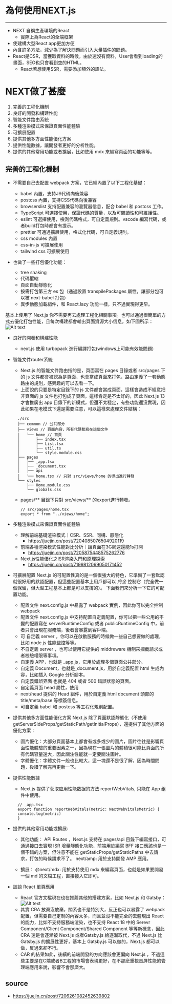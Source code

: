 # 為何使用NEXT.js
-----
- NEXT 自稱生產環境的React
    - 實際上為React的全端框架
- 使建構大型React app更加方便
- 內含許多方法，減少為了解決問題而引入大量插件的問題。
- React是CSR，當獲取資料的時候，由於還沒有資料，User會看到loading的畫面，SEO也只會看到空的HTML。
    - React若想使用SSR，需要添加額外的語法。
# NEXT做了甚麼
1. 完善的工程化機制
2. 良好的開發和構建性能
3. 智能文件路由系統
4. 多種渲染模式來保證頁面性能體驗
5. 可擴展配置
6. 提供其他多方面性能優化方案
7. 提供性能數據，讓開發者更好的分析性能。
8. 提供的其他常用功能或者擴展，比如使用 mdx 來編寫頁面的功能等等。

## 完善的工程化機制

- 不需要自己去配置 webpack 方案，它已經內置了以下工程化基礎：
  - babel 內置，支持JS代碼向後兼容
  - postcss 內置，支持CSS代碼向後兼容
  - browserslist 支持配置兼容的瀏覽器信息，配合 babel 和 postcss 工作。
  - TypeScript 可選擇使用，保證代碼的質量，以及可閱讀性和可維護性。
  - eslint 可選擇使用，檢測代碼格式，可自定義規則。vscode 編寫代碼，或者build打包時都會有提示。
  - prettier 可通過擴展使用，格式化代碼，可自定義規則。
  - css modules 內置
  - css-in-js 可擴展使用
  - tailwind css 可擴展使用
  
- 也做了一些打包優化功能：
  - tree shaking
  - 代碼壓縮
  - 頁面自動靜態化
  - 按需打包第三方 es 包（通過設置 transpilePackages 屬性，讓部分包可以被 next-babel 打包）
  - 異步動態加載組件，和 React.lazy 功能一樣，只不過實現得更早。

基本上使用了 Next.js 你不需要再去處理工程化相關事項。也可以通過很簡單的方式去優化打包性能，且每次構建都會輸出頁面資源大小信息，如下圖所示：
![Alt text](/image.png)

- 良好的開發和構建性能
  - next.js 使用 turbopack 進行編譯打包(windows上可能有效能問題)

- 智能文件router系統
  - Next.js 的智能文件路由指的是，頁面寫在 pages 目錄或者 src/pages 下的 js 文件都會被認為是頁面，也會當成頁面來打包，路由定義了一套動態路由的規則，感興趣的可以去看一下。
  - 上面說的只要是特定目錄下的 js 文件都會當成頁面，這樣會造成不經意把非頁面的 js 文件也打包成了頁面，這樣肯定是不太好的，因此 Next.js 13 才會推廣出 app 目錄下的新模式，但還不太穩定，有些功能還沒實現，因此如果在老模式下還是需要注意，可以這樣來處理文件結構：
  ```
    ./src
    ├── common // 公共部分
    ├── views // 頁面內容，所有代碼都寫在這個文件
    │   └── home // 首頁
    │       ├── index.tsx
    │       ├── List.tsx
    │       ├── util.ts
    │       └── style.module.css
    ├── pages
    │   ├── _app.tsx
    │   ├── _document.tsx
    │   ├── api
    │   └── home.tsx // 只對 src/views/home 的導出進行轉發
    └── styles
        ├── Home.module.css
        └── globals.css
    ```

  - pages/** 目錄下只對 src/views/** 的export進行轉發。
    ```
    // src/pages/home.tsx
    export * from "../views/home";
    ```
- 多種渲染模式來保證頁面性能體驗
    - 理解前端基礎渲染模式｜CSR、SSR、同構、靜態化
        - https://juejin.cn/post/7204085076504920119
    - 前端各種渲染模式性能對比分析｜讓頁面在3G網速還能1s打開
        - https://juejin.cn/post/7205875448575262776
    - Next.js性能優化之ISR渲染入門和原理探索
        - https://juejin.cn/post/7199812069050171452

- 可擴展配置
Next.js 的可配置性真的是一個很強大的特色，它準備了一套默認就很好用的默認配置，但這些配置基本上用戶都可以 *完全* 控制它（完全做一個保留，但大型工程基本上都是可以支撐的）。
下面我們來分析一下它的可配置功能。

  - 配置文件 next.config.js 中暴露了 webpack 實例，因此你可以完全控制 webpack
  - 配置文件 next.config.js 中支持配置自定義配置，你可以把一些公用的不變的配置寫在 serverRuntimeConfig 或者 publicRuntimeConfig 中，前者只會出現在服務端，後者會暴露到客戶端。
  - 可 自定義 server ，你可以在啟動服務的時候做一些自己想要做的處理，比如 node.js 性能監控等等。
  - 不自定義 server ，也可以使用它提供的 middreware 機制來攔截請求或者校驗權限等事項。
  - 自定義 APP，也就是 _app.js，它用於處理多個頁面公共部分。
  - 自定義 Document，也就是_document.js，用於自定義配置 html 生成內容，比如插入 Google 分析腳本。
  - 自定義錯誤界面 也就是 404 或者 500 錯誤狀態的頁面。
  - 自定義頁面 head 屬性，使用
  - next/head 提供的 Head 組件，用於自定義 html document 頭部的 title/meta/base 等標簽信息。
  - 可自定義 babel 和 postcss 等工程化規則配置。

- 提供其他多方面性能優化方案
Next.js 除了頁面默認靜態化（不使用getServerSideProps/getStaticPath/getInitialProps），還提供了其他方面的優化方案：
  - 圖片優化：大部分頁面基本上都會有或多或少的圖片，圖片往往是影響頁面性能體驗的重要因素之一，因為現在一張圖片的體積很可能比頁面的所有代碼容量還大，因此關注性能就一定要關注圖片。
  - 字體優化：字體文件一般也比較大，這一塊還不是很了解，因為時間問題，後續了解完再更新一下。

- 提供性能數據
  - Next.js 提供了获取应用性能数据的方法 reportWebVitals, 只能在 App 组件中使用。
  ```
    // _app.tsx
    export function reportWebVitals(metric: NextWebVitalsMetric) {
    console.log(metric)
    }
  ```
- 提供的其他常用功能或擴展:
  - 其他功能：
  API Routes ，Next.js 支持在 pages/api 目錄下編寫接口，可通過接口去實現 ISR 增量靜態化功能，前端用於編寫 BFF 接口應該也是一個不錯的方案，但注意不能在 getStaticProps/getStaticPaths 中去請求，打包的時候請求不了。
  next/amp: 用於支持開發 AMP 應用。

  - 擴展：
  @next/mdx: 用於支持使用 mdx 來編寫頁面，也就是如果要開發一個 md 的文檔工程，直接接入它即可。

- 談談 React 單頁應用
  -  React 官方文檔現在也在推薦其他的搭建方案，比如 Next.js 和 Gatsby：
  ![Alt text](/image-1.png)
  - 其實 CRA 放棄沒放棄，關系也不是特別大，反正也可以暴露了 webpack 配置，但需要自己定制的內容太多，而且並沒不能完全的去體現出 React 的能力，比如不支持服務端渲染，也不支持 React 18 中的 Serevr Component/Client Component/Shared Component 等等新概念，因此 CRA 還是會逐漸被 Next.js 或者Gatsby.js 給逐漸取代，不過 Next.js 比 Gatsby.js 的擴展性更好，基本上 Gatsby.js 可以做的，Next.js 都可以做，反過來卻不行。
  - CAR 的結果如此，後續的前端開發的方向應該會更偏向 Next.js ，不過這些主要是在C端或者B工程的市場會表現更好，在不那麽重視首屏性能的管理端應用來說，影響不會那麽大。

## source
- https://juejin.cn/post/7206261082452639802